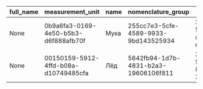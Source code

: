 |full_name|measurement_unit|name|nomenclature_group|uid|
|---------|----------------|----|------------------|---|
|None|0b9a6fa3-0169-4e50-b5b3-d6f888afb70f|Мука|255cc7e3-5cfe-4589-9933-9bd143525934|36f73a3a-5c8e-4097-a551-e67d6e3ca71b|
|None|00150159-5912-4ffd-b08a-d10749485cfa|Лёд|5642fb94-1d7b-4831-b2a3-19606106f811|338a0b65-56dd-41a1-8ac3-3352ba6bceba|
